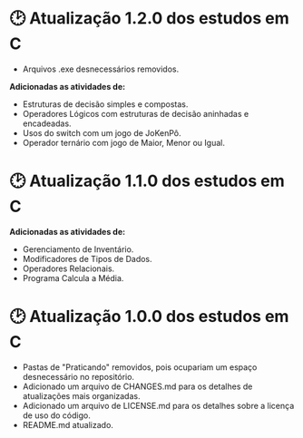 # 🕑 Atualização 1.2.0 dos estudos em C

- Arquivos .exe desnecessários removidos.

**Adicionadas as atividades de:**
- Estruturas de decisão simples e compostas.
- Operadores Lógicos com estruturas de decisão aninhadas e encadeadas.
- Usos do switch com um jogo de JoKenPô.
- Operador ternário com jogo de Maior, Menor ou Igual.


# 🕑 Atualização 1.1.0 dos estudos em C

**Adicionadas as atividades de:**
- Gerenciamento de Inventário.
- Modificadores de Tipos de Dados.
- Operadores Relacionais.
- Programa Calcula a Média.


# 🕑 Atualização 1.0.0 dos estudos em C

- Pastas de "Praticando" removidos, pois ocupariam um espaço desnecessário no repositório.
- Adicionado um arquivo de CHANGES.md para os detalhes de atualizações mais organizadas.
- Adicionado um arquivo de LICENSE.md para os detalhes sobre a licença de uso do código.
- README.md atualizado.
